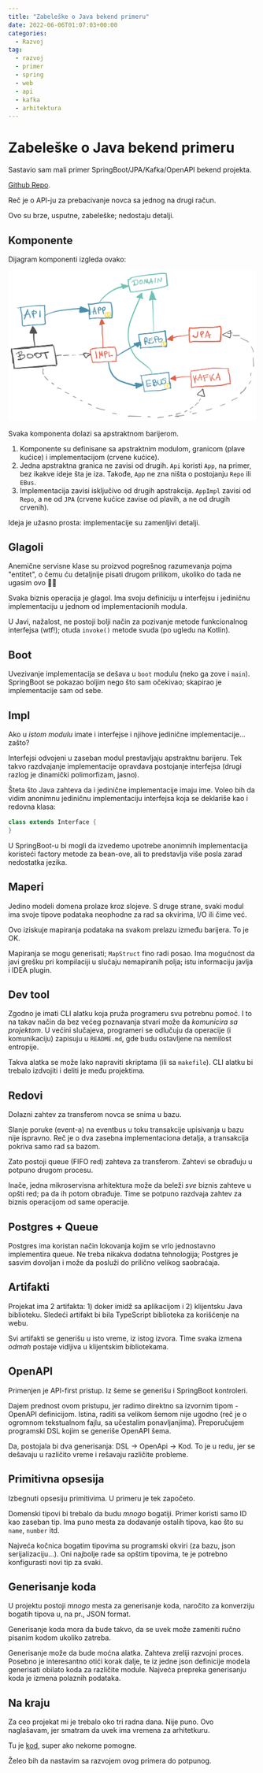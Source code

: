 ```yaml
---
title: "Zabeleške o Java bekend primeru"
date: 2022-06-06T01:07:03+00:00
categories:
  - Razvoj
tag:
  - razvoj
  - primer
  - spring
  - web
  - api
  - kafka
  - arhitektura
---
```


# Zabeleške o Java bekend primeru

Sastavio sam mali primer SpringBoot/JPA/Kafka/OpenAPI bekend projekta.

[Github Repo](https://github.com/igr/paywent).

<!--more-->

Reč je o API-ju za prebacivanje novca sa jednog na drugi račun.

Ovo su brze, usputne, zabeleške; nedostaju detalji.

## Komponente

Dijagram komponenti izgleda ovako:

![](arh.png)

Svaka komponenta dolazi sa apstraktnom barijerom.

1. Komponente su definisane sa apstraktnim modulom, granicom (plave kućice) i implementacijom (crvene kućice).
2. Jedna apstraktna granica ne zavisi od drugih. `Api` koristi `App`, na primer, bez ikakve ideje šta je iza. Takođe, `App`  ne zna ništa o postojanju `Repo` ili `EBus`.
3. Implementacija zavisi isključivo od drugih apstrakcija. `AppImpl` zavisi od `Repo`, a ne od `JPA` (crvene kućice zavise od plavih, a ne od drugih crvenih).

Ideja je užasno prosta: implementacije su zamenljivi detalji.

## Glagoli

Anemične servisne klase su proizvod pogrešnog razumevanja pojma "entitet", o čemu ću detaljnije pisati drugom prilikom, ukoliko do tada ne ugasim ovo 🤷‍♂️

Svaka biznis operacija je glagol. Ima svoju definiciju u interfejsu i jediničnu implementaciju u jednom od implementacionih modula.

U Javi, nažalost, ne postoji bolji način za pozivanje metode funkcionalnog interfejsa (wtf!); otuda `invoke()` metode svuda (po ugledu na Kotlin).

## Boot

Uvezivanje implementacija se dešava u `boot` modulu (neko ga zove i `main`). SpringBoot se pokazao boljim nego što sam očekivao; skapirao je implementacije sam od sebe.

## Impl

Ako u _istom modulu_ imate i interfejse i njihove jedinične implementacije... zašto?

Interfejsi odvojeni u zaseban modul prestavljaju apstraktnu barijeru. Tek takvo razdvajanje implementacije opravdava postojanje interfejsa (drugi razlog je dinamički polimorfizam, jasno).

Šteta što Java zahteva da i jedinične implementacije imaju ime. Voleo bih da vidim anonimnu jediničnu implementaciju interfejsa koja se deklariše kao i redovna klasa:

```java
class extends Interface {
}
```

U SpringBoot-u bi mogli da izvedemo upotrebe anonimnih implementacija koristeći factory metode za bean-ove, ali to predstavlja više posla zarad nedostatka jezika.

## Maperi

Jedino modeli domena prolaze kroz slojeve. S druge strane, svaki modul ima svoje tipove podataka neophodne za rad sa okvirima, I/O ili čime već.

Ovo iziskuje mapiranja podataka na svakom prelazu između barijera. To je OK.

Mapiranja se mogu generisati; `MapStruct` fino radi posao. Ima mogućnost da javi grešku pri kompilaciji u slučaju nemapiranih polja; istu informaciju javlja i IDEA plugin.

## Dev tool

Zgodno je imati CLI alatku koja pruža programeru svu potrebnu pomoć. I to na takav način da bez većeg poznavanja stvari može da _komunicira sa projektom_. U većini slučajeva, programeri se odlučuju da operacije (i komunikaciju) zapisuju u `README.md`, gde budu ostavljene na nemilost entropije.

Takva alatka se može lako napraviti skriptama (ili sa `makefile`). CLI alatku bi trebalo izdvojiti i deliti je među projektima.

## Redovi

Dolazni zahtev za transferom novca se snima u bazu.

Slanje poruke (event-a) na eventbus u toku transakcije upisivanja u bazu nije ispravno. Reč je o dva zasebna implementaciona detalja, a transakcija pokriva samo rad sa bazom.

Zato postoji queue (FIFO red) zahteva za transferom. Zahtevi se obrađuju u potpuno drugom procesu.

Inače, jedna mikroservisna arhitektura može da beleži _sve_ biznis zahteve u opšti red; pa da ih potom obrađuje. Time se potpuno razdvaja zahtev za biznis operacijom od same operacije.

## Postgres + Queue

Postgres ima koristan način lokovanja kojim se vrlo jednostavno implementira queue. Ne treba nikakva dodatna tehnologija; Postgres je sasvim dovoljan i može da posluži do prilično velikog saobraćaja.

## Artifakti

Projekat ima 2 artifakta: 1) doker imidž sa aplikacijom i 2) klijentsku Java biblioteku. Sledeći artifakt bi bila TypeScript biblioteka za korišćenje na webu.

Svi artifakti se generišu u isto vreme, iz istog izvora. Time svaka izmena _odmah_ postaje vidljiva u klijentskim bibliotekama.

## OpenAPI

Primenjen je API-first pristup. Iz šeme se generišu i SpringBoot kontroleri.

Dajem prednost ovom pristupu, jer radimo direktno sa izvornim tipom - OpenAPI definicijom. Istina, raditi sa velikom šemom nije ugodno (reč je o ogromnom tekstualnom fajlu, sa učestalim ponavljanjima). Preporučujem programski DSL kojim se generiše OpenAPI šema.

Da, postojala bi dva generisanja: DSL -> OpenApi -> Kod. To je u redu, jer se dešavaju u različito vreme i rešavaju različite probleme.

## Primitivna opsesija

Izbegnuti opsesiju primitivima. U primeru je tek započeto.

Domenski tipovi bi trebalo da budu _mnogo_ bogatiji. Primer koristi samo ID kao zaseban tip. Ima puno mesta za dodavanje ostalih tipova, kao što su `name`, `number` itd.

Najveća kočnica bogatim tipovima su programski okviri (za bazu, json serijalizaciju...). Oni najbolje rade sa opštim tipovima, te je potrebno konfigurasti novi tip za svaki.

## Generisanje koda

U projektu postoji _mnogo_ mesta za generisanje koda, naročito za konverziju bogatih tipova u, na pr., JSON format.

Generisanje koda mora da bude takvo, da se uvek može zameniti ručno pisanim kodom ukoliko zatreba.

Generisanje može da bude moćna alatka. Zahteva zreliji razvojni proces. Posebno je interesantno otići korak dalje, te iz jedne json definicije modela generisati obilato koda za različite module. Najveća prepreka generisanju koda je izmena polaznih podataka.

## Na kraju

Za ceo projekat mi je trebalo oko tri radna dana. Nije puno. Ovo naglašavam, jer smatram da uvek ima vremena za arhitetkuru.

Tu je [kod](https://github.com/igr/paywent), super ako nekome pomogne.

Želeo bih da nastavim sa razvojem ovog primera do potpunog.
